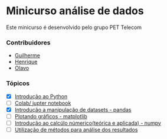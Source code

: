 # Minicurso análise de dados
Este minicurso é desenvolvido pelo grupo PET Telecom
### Contribuidores
- [Guilherme](https://github.com/GUI-FERREIRA)
- [Henrique](https://github.com/Xx220xX)
- [Olavo](https://github.com/olavocinacio)

### Tópicos
- [x] [Introdução ao Python](intropy.md)
- [ ] [Colab/ jupter notebook]()
- [x] [Introdução a manipulação de datasets - pandas](pandas.md)
- [ ] [Plotando gráficos - matplotlib](matplotib.md)
- [ ] [Introdução ao calcúlo númerico(teórica e aplicada) - numpy](calculonumerico.md)
- [ ] [Utilização de métodos para análise dos resultados](metodos_para_analise.md)

